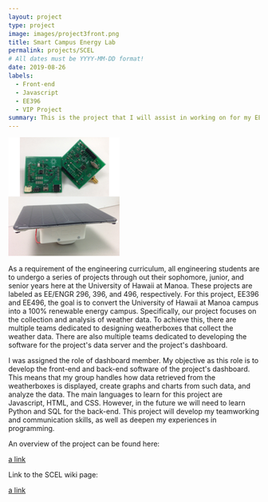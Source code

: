 ```yaml
---
layout: project
type: project
image: images/project3front.png
title: Smart Campus Energy Lab
permalink: projects/SCEL
# All dates must be YYYY-MM-DD format!
date: 2019-08-26
labels:
  - Front-end
  - Javascript
  - EE396
  - VIP Project
summary: This is the project that I will assist in working on for my EE396 and EE496 projects. Retrieve weather data and display it onto a dashboard.  
---
```


<img class="ui medium right floated rounded image" src="/images/project3pic.png"> 

As a requirement of the engineering curriculum, all engineering students are to undergo a series of projects through out their sophomore, junior, and senior years here at the University of Hawaii at Manoa. These projects are labeled as EE/ENGR 296, 396, and 496, respectively. For this project, EE396 and EE496, the goal is to convert the University of Hawaii at Manoa campus into a 100% renewable energy campus. Specifically, our project focuses on the collection and analysis of weather data. To achieve this, there are multiple teams dedicated to designing weatherboxes that collect the weather data. There are also multiple teams dedicated to developing the software for the project's data server and the project's dashboard.

I was assigned the role of dashboard member. My objective as this role is to develop the front-end and back-end software of the project's dashboard. This means that my group handles how data retrieved from the weatherboxes is displayed, create graphs and charts from such data, and analyze the data. The main languages to learn for this project are Javascript, HTML, and CSS. However, in the future we will need to learn Python and SQL for the back-end. This project will develop my teamworking and communication skills, as well as deepen my experiences in programming. 

An overview of the project can be found here: 

[a link](https://sites.google.com/a/hawaii.edu/uh-vip/teams/scel)

Link to the SCEL wiki page: 

[a link](https://wiki.scel-hawaii.org/doku.php)
